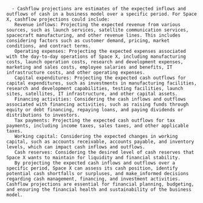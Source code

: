       - Cashflow projections are estimates of the expected inflows and outflows of cash in a business model over a specific period. For Space X, cashflow projections could include:
       Revenue inflows: Projecting the expected revenue from various sources, such as launch services, satellite communication services, spacecraft manufacturing, and other revenue lines. This includes considering factors such as customer demand, pricing, market conditions, and contract terms.
       Operating expenses: Projecting the expected expenses associated with the day-to-day operations of Space X, including manufacturing costs, launch operation costs, research and development expenses, marketing and sales costs, employee salaries and benefits, IT infrastructure costs, and other operating expenses.
       Capital expenditures: Projecting the expected cash outflows for capital expenditures, such as investments in manufacturing facilities, research and development capabilities, testing facilities, launch sites, satellites, IT infrastructure, and other capital assets.
       Financing activities: Considering the cash inflows and outflows associated with financing activities, such as raising funds through equity or debt financing, repaying loans, and paying dividends or distributions to investors.
       Tax payments: Projecting the expected cash outflows for tax payments, including income taxes, sales taxes, and other applicable taxes.
       Working capital: Considering the expected changes in working capital, such as accounts receivable, accounts payable, and inventory levels, which can impact cash inflows and outflows.
       Cash reserves: Considering the desired level of cash reserves that Space X wants to maintain for liquidity and financial stability.
       By projecting the expected cash inflows and outflows over a specific period, Space X can assess its cash position, identify potential cash shortfalls or surpluses, and make_informed decisions regarding cash management, financing, and investment activities. Cashflow projections are essential for financial planning, budgeting, and ensuring the financial health and sustainability of the business model.


